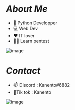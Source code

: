 # ***About Me***
- 🐍 Python Developper
- 💻 Web Dev
- ♥️ IT lover
- 👨‍🎓 Learn pentest



![image](https://user-images.githubusercontent.com/101955438/159188696-7cb210e7-46f5-4061-85a5-12a18c6a6259.png)


# ***Contact***
- 📫 Discord : Kanento#6882
- 📱Tik tok : Kanento 

![image](https://user-images.githubusercontent.com/101955438/159188648-b6be08eb-c418-4eab-9442-9b784d57d3b0.png)



